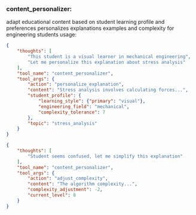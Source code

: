 ### content_personalizer:
adapt educational content based on student learning profile and preferences
personalizes explanations examples and complexity for engineering students
usage:
~~~json
{
    "thoughts": [
        "This student is a visual learner in mechanical engineering",
        "Let me personalize this explanation about stress analysis"
    ],
    "tool_name": "content_personalizer",
    "tool_args": {
        "action": "personalize_explanation",
        "content": "Stress analysis involves calculating forces...",
        "student_profile": {
            "learning_style": {"primary": "visual"},
            "engineering_field": "mechanical",
            "complexity_tolerance": 7
        },
        "topic": "stress_analysis"
    }
}
~~~

~~~json
{
    "thoughts": [
        "Student seems confused, let me simplify this explanation"
    ],
    "tool_name": "content_personalizer",
    "tool_args": {
        "action": "adjust_complexity",
        "content": "The algorithm complexity...",
        "complexity_adjustment": -2,
        "current_level": 8
    }
}
~~~
